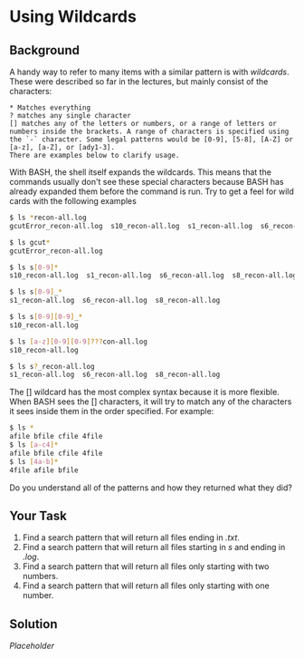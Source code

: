 # Using Wildcards
## Background
A handy way to refer to many items with a similar pattern is with _wildcards_. These were described so far in the lectures, but mainly consist of the characters:

	* Matches everything 
	? matches any single character
	[] matches any of the letters or numbers, or a range of letters or numbers inside the brackets. A range of characters is specified using the `-` character. Some legal patterns would be [0-9], [5-8], [A-Z] or [a-z], [a-Z], or [ady1-3]. 
	There are examples below to clarify usage.

With BASH, the shell itself expands the wildcards. This means that the commands usually don't see these special characters because BASH has already expanded them before the command is run. Try to get a feel for wild cards with the following examples

```bash
$ ls *recon-all.log
gcutError_recon-all.log  s10_recon-all.log  s1_recon-all.log  s6_recon-all.log	s8_recon-all.log

$ ls gcut*
gcutError_recon-all.log

$ ls s[0-9]*
s10_recon-all.log  s1_recon-all.log  s6_recon-all.log  s8_recon-all.log

$ ls s[0-9]_*
s1_recon-all.log  s6_recon-all.log  s8_recon-all.log

$ ls s[0-9][0-9]_*
s10_recon-all.log

$ ls [a-z][0-9][0-9]???con-all.log
s10_recon-all.log

$ ls s?_recon-all.log
s1_recon-all.log  s6_recon-all.log  s8_recon-all.log

```

The [] wildcard has the most complex syntax because it is more flexible. When BASH sees the [] characters, it will try to match any of the characters it sees inside them in the order specified. For example:

```bash
$ ls *
afile bfile cfile 4file
$ ls [a-c4]*
afile bfile cfile 4file
$ ls [4a-b]*
4file afile bfile
```
Do you understand all of the patterns and how they returned what they did? 

## Your Task

1. Find a search pattern that will return all files ending in _.txt_.
2. Find a search pattern that will return all files starting in _s_ and ending in _.log_.
3. Find a search pattern that will return all files only starting with two numbers.
4. Find a search pattern that will return all files only starting with one number.


## Solution

_Placeholder_
